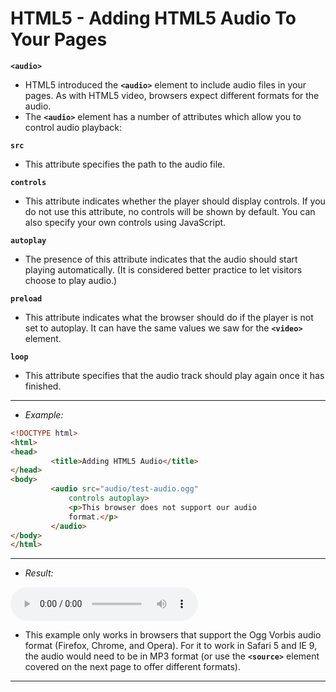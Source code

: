 # HTML5 - Adding HTML5 Audio To Your Pages

**`<audio>`**
- HTML5 introduced the **`<audio>`** element to include audio files in your pages. As with HTML5 video, browsers expect different formats for the audio.
- The **`<audio>`** element has a number of attributes which allow you to control audio playback:

**`src`**
- This attribute specifies the path to the audio file.

**`controls`**
- This attribute indicates whether the player should display controls. If you do not use this attribute, no controls will be shown by default. You can also specify your own controls using JavaScript.

**`autoplay`**
- The presence of this attribute indicates that the audio should start playing automatically. (It is considered better practice to let visitors choose to play audio.)

**`preload`**
- This attribute indicates what the browser should do if the player is not set to autoplay. It can have the same values we saw for the **`<video>`** element.

**`loop`**
- This attribute specifies that the audio track should play again once it has finished.

---
- *Example:*
```html
<!DOCTYPE html>
<html>
<head>
		 <title>Adding HTML5 Audio</title>
</head>
<body>
		 <audio src="audio/test-audio.ogg"
			 controls autoplay>
			 <p>This browser does not support our audio
			 format.</p>
		 </audio>
</body>
</html>
```

---
- *Result:*

<html>
<head>
		 <title>Adding HTML5 Audio</title>
</head>
<body>
		 <audio src="Ω Assets/Attachments/HTML & CSS/audio/test-audio.ogg"
			 controls autoplay>
			 <p>This browser does not support our audio
			 format.</p>
		 </audio>
</body>
</html>

- This example only works in browsers that support the Ogg Vorbis audio format (Firefox, Chrome, and Opera). For it to work in Safari 5 and IE 9, the audio would need to be in MP3 format (or use the **`<source>`** element covered on the next page to offer different formats).

---
